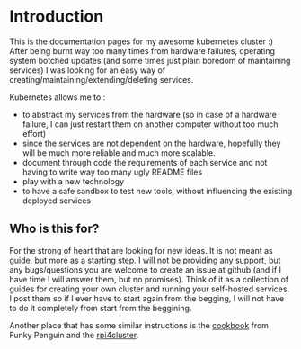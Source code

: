 # Introduction

This is the documentation pages for my awesome kubernetes cluster :) 
After being burnt way too many times from hardware failures, operating system 
botched updates (and some times just plain boredom of maintaining services) I 
was looking for an easy way of creating/maintaining/extending/deleting services.

Kubernetes allows me to :

* to abstract my services from the hardware (so in case of a hardware
failure, I can just restart them on another computer without too much effort)
* since the services are not dependent on the hardware, hopefully they will be
much more reliable and much more scalable. 
* document through code the requirements of each service and not having to write
way too many ugly README files
* play with a new technology
* to have a safe sandbox to test new tools, without influencing the existing deployed services


## Who is this for?

For the strong of heart that are looking for new ideas. It is not meant as guide,
but more as a starting step. I will not be providing any support, but any 
bugs/questions you are welcome to create an issue at github (and if I have time I 
will answer them, but no promises). Think of it as a collection of guides for 
creating your own cluster and running your self-hosted services. I post them
so if I ever have to start again from the begging, I will not have to do it 
completely from start from the beggining.

Another place that has some similar instructions is the 
[cookbook](https://geek-cookbook.funkypenguin.co.nz/)
from Funky Penguin and the [rpi4cluster](https://rpi4cluster.com/). 